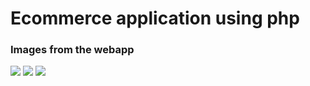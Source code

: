 <h1>Ecommerce application using php</h1>
<h3>Images from the webapp</h3>
<img src="screenshot1/01.png">
<img src="screenshot1/02.png">
<img src="screenshot1/03.png">